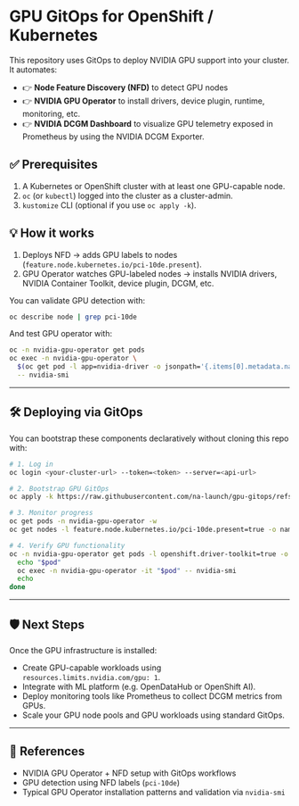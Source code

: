 
# GPU GitOps for OpenShift / Kubernetes

This repository uses GitOps to deploy NVIDIA GPU support into your cluster. It automates:

- 👉 **Node Feature Discovery (NFD)** to detect GPU nodes  
- 👉 **NVIDIA GPU Operator** to install drivers, device plugin, runtime, monitoring, etc.
- 👉 **NVIDIA DCGM Dashboard** to visualize GPU telemetry exposed in Prometheus by using the NVIDIA DCGM Exporter.

## ✅ Prerequisites

1. A Kubernetes or OpenShift cluster with at least one GPU-capable node.  
2. `oc` (or `kubectl`) logged into the cluster as a cluster-admin.  
3. `kustomize` CLI (optional if you use `oc apply -k`).

## 💡 How it works

1. Deploys NFD → adds GPU labels to nodes (`feature.node.kubernetes.io/pci-10de.present`).  
2. GPU Operator watches GPU-labeled nodes → installs NVIDIA drivers, NVIDIA Container Toolkit, device plugin, DCGM, etc.

You can validate GPU detection with:

```bash
oc describe node | grep pci-10de
```

And test GPU operator with:

```bash
oc -n nvidia-gpu-operator get pods
oc exec -n nvidia-gpu-operator \
  $(oc get pod -l app=nvidia-driver -o jsonpath='{.items[0].metadata.name}') \
  -- nvidia-smi
```

---

## 🛠️ Deploying via GitOps

You can bootstrap these components declaratively without cloning this repo with:

```bash
# 1. Log in
oc login <your-cluster-url> --token=<token> --server=<api-url>

# 2. Bootstrap GPU GitOps
oc apply -k https://raw.githubusercontent.com/na-launch/gpu-gitops/refs/heads/main/gitops/manifests/cluster/bootstrap/base/bigbang-app.yaml

# 3. Monitor progress
oc get pods -n nvidia-gpu-operator -w
oc get nodes -l feature.node.kubernetes.io/pci-10de.present=true -o name

# 4. Verify GPU functionality
oc -n nvidia-gpu-operator get pods -l openshift.driver-toolkit=true -o name | while read pod; do
  echo "$pod"
  oc exec -n nvidia-gpu-operator -it "$pod" -- nvidia-smi
  echo
done
```

---

## 🛡️ Next Steps

Once the GPU infrastructure is installed:

- Create GPU-capable workloads using `resources.limits.nvidia.com/gpu: 1`.  
- Integrate with ML platform (e.g. OpenDataHub or OpenShift AI).  
- Deploy monitoring tools like Prometheus to collect DCGM metrics from GPUs.  
- Scale your GPU node pools and GPU workloads using standard GitOps.

---

## 🔗 References

- NVIDIA GPU Operator + NFD setup with GitOps workflows  
- GPU detection using NFD labels (`pci-10de`)  
- Typical GPU Operator installation patterns and validation via `nvidia-smi`
